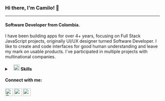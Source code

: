 ### Hi there, I'm Camilo! 👋
---
<h4 align="start">Software Developer from Colombia.</h3>  
I have been building apps for over 4+ years, focusing on Full Stack JavaScript projects, originally UI/UX designer turned Software Developer. I like to create and code interfaces for good human understanding and leave my mark on usable products. I´ve participated in multiple projects with multinational companies.<br>
<br>
<details>
	<summary>&nbsp;&nbsp;&nbsp;<img src="https://i.ibb.co/K5cyGgD/icons8-checkmark-52.png" width="20px" height="20px" /> <b>Skills</b></summary>
	<br/>
	<img src="https://img.shields.io/badge/-HTML%2FCSS-%23222326" alt="HTML/CSS"/>
	<img src="https://img.shields.io/badge/-JavaScript-%23222326" alt="Javascript"/>
	<img src="https://img.shields.io/badge/-Unit Testing-%23222326" alt="Unit Testing"/>
	<img src="https://img.shields.io/badge/-StoryBook-%23222326" alt="StoryBook"/>
	<img src="https://img.shields.io/badge/-A11y-%23222326" alt="A11y"/>
	<img  src="https://img.shields.io/badge/-React-%23222326"  alt="React"/>
	<img  src="https://img.shields.io/badge/-Angular-%23222326"  alt="Angular"/>
	<img  src="https://img.shields.io/badge/-vue-%23222326"  alt="Vue"/>
	<img  src="https://img.shields.io/badge/-Svelte-%23222326"  alt="Svelte"/>
	<img  src="https://img.shields.io/badge/-NodeJs-%23222326"  alt="NodeJs"/>
	<img  src="https://img.shields.io/badge/-Express-%23222326"  alt="Express"/>
	<img  src="https://img.shields.io/badge/-MongoDB-%23222326"  alt="MongoDB"/>
	<img  src="https://img.shields.io/badge/-cosmoDB-%23222326"  alt="cosmoDB"/>
	<img  src="https://img.shields.io/badge/-posgreSQL-%23222326"  alt="posgreSQL"/>
	<img  src="https://img.shields.io/badge/-Sass%2FLess%2FStylus-%23222326"  alt="Sass-Less-Stylus"/>
	<img  src="https://img.shields.io/badge/-Azure Devops-%23222326" alt="Azure Devops"/>
</details>


<h4 align="left">Connect with me:</h4>  
<p align="left">  
<a href="https://twitter.com/CamiOs6" target="_blank"><img align="center" src="https://i.ibb.co/M76GHd7/icons8-twitter-50.png" alt="CamiOs6" height="25" width="25" /></a>  
<a href="https:https://www.linkedin.com/in/camilo-rivera-quintero-395266b3/" target="_blank"><img align="center" src="https://i.ibb.co/DMDtZ81/icons8-linkedin-50.png" alt="camilo-rivera-quintero-395266b3" height="25" width="25" /></a>   
<a href="https://www.camilorivera.xyz/" target="_blank"><img align="center" src="https://i.ibb.co/Rv62tjR/icons8-website-64.png" alt="www.camilorivera.xyz" height="25" width="25" /></a>  
</p>
